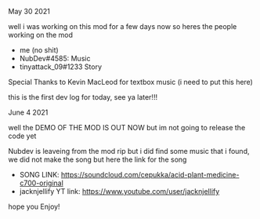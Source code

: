 May 30 2021

well i was working on this mod for a few days now so heres the people working on the mod

- me (no shit)
- NubDev#4585: Music
- tinyattack_09#1233 Story

Special Thanks to Kevin MacLeod for textbox music (i need to put this here)

this is the first dev log for today, see ya later!!!

June 4 2021

well the DEMO OF THE MOD IS OUT NOW but im not going to release the code yet

Nubdev is leaveing from the mod rip but i did find some music that i found, we did not make the song but here the link for the song

- SONG LINK: https://soundcloud.com/cepukka/acid-plant-medicine-c700-original
- jacknjellify YT link: https://www.youtube.com/user/jacknjellify

hope you Enjoy!
